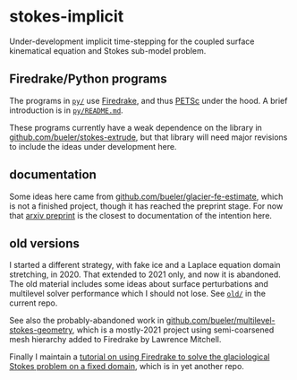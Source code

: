 # stokes-implicit

Under-development implicit time-stepping for the coupled surface kinematical equation and Stokes sub-model problem.

## Firedrake/Python programs

The programs in [`py/`](py/) use [Firedrake](https://www.firedrakeproject.org/), and thus [PETSc](http://www.mcs.anl.gov/petsc/) under the hood.  A brief introduction is in [`py/README.md`](py/README.md).

These programs currently have a weak dependence on the library in [github.com/bueler/stokes-extrude](https://github.com/bueler/stokes-extrude), but that library will need major revisions to include the ideas under development here.

## documentation

Some ideas here came from [github.com/bueler/glacier-fe-estimate](https://github.com/bueler/glacier-fe-estimate), which is not a finished project, though it has reached the preprint stage.  For now that [arxiv preprint](https://arxiv.org/abs/2408.06470) is the closest to documentation of the intention here.

## old versions

I started a different strategy, with fake ice and a Laplace equation domain stretching, in 2020.  That extended to 2021 only, and now it is abandoned.  The old material includes some ideas about surface perturbations and multilevel solver performance which I should not lose.  See [`old/`](old/) in the current repo.

See also the probably-abandoned work in [github.com/bueler/multilevel-stokes-geometry](https://github.com/bueler/multilevel-stokes-geometry), which is a mostly-2021 project using semi-coarsened mesh hierarchy added to Firedrake by Lawrence Mitchell.

Finally I maintain a [tutorial on using Firedrake to solve the glaciological Stokes problem on a fixed domain](https://github.com/bueler/stokes-ice-tutorial), which is in yet another repo.